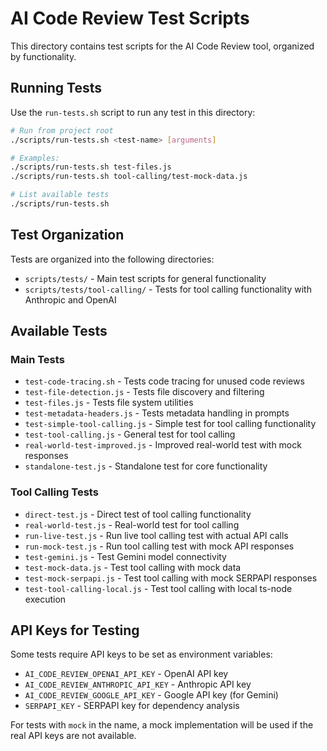 # AI Code Review Test Scripts

This directory contains test scripts for the AI Code Review tool, organized by functionality.

## Running Tests

Use the `run-tests.sh` script to run any test in this directory:

```bash
# Run from project root
./scripts/run-tests.sh <test-name> [arguments]

# Examples:
./scripts/run-tests.sh test-files.js
./scripts/run-tests.sh tool-calling/test-mock-data.js

# List available tests
./scripts/run-tests.sh
```

## Test Organization

Tests are organized into the following directories:

- `scripts/tests/` - Main test scripts for general functionality
- `scripts/tests/tool-calling/` - Tests for tool calling functionality with Anthropic and OpenAI

## Available Tests

### Main Tests

- `test-code-tracing.sh` - Tests code tracing for unused code reviews
- `test-file-detection.js` - Tests file discovery and filtering
- `test-files.js` - Tests file system utilities
- `test-metadata-headers.js` - Tests metadata handling in prompts
- `test-simple-tool-calling.js` - Simple test for tool calling functionality
- `test-tool-calling.js` - General test for tool calling
- `real-world-test-improved.js` - Improved real-world test with mock responses
- `standalone-test.js` - Standalone test for core functionality

### Tool Calling Tests

- `direct-test.js` - Direct test of tool calling functionality
- `real-world-test.js` - Real-world test for tool calling
- `run-live-test.js` - Run live tool calling test with actual API calls
- `run-mock-test.js` - Run tool calling test with mock API responses
- `test-gemini.js` - Test Gemini model connectivity
- `test-mock-data.js` - Test tool calling with mock data
- `test-mock-serpapi.js` - Test tool calling with mock SERPAPI responses
- `test-tool-calling-local.js` - Test tool calling with local ts-node execution

## API Keys for Testing

Some tests require API keys to be set as environment variables:

- `AI_CODE_REVIEW_OPENAI_API_KEY` - OpenAI API key
- `AI_CODE_REVIEW_ANTHROPIC_API_KEY` - Anthropic API key
- `AI_CODE_REVIEW_GOOGLE_API_KEY` - Google API key (for Gemini)
- `SERPAPI_KEY` - SERPAPI key for dependency analysis

For tests with `mock` in the name, a mock implementation will be used if the real API keys are not available.